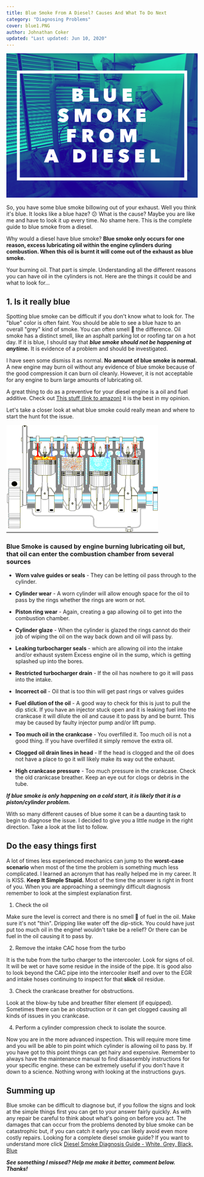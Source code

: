 ```yaml
---
title: Blue Smoke From A Diesel? Causes And What To Do Next
category: "Diagnosing Problems"
cover: blue1.PNG
author: Johnathan Coker
updated: "Last updated: Jun 10, 2020"
---
```


![unsplash.com](./blue1.PNG)

So, you have some blue smoke billowing out of your exhaust. Well you think it's blue. It looks like a blue haze? 😕 What is the cause? Maybe you are like me and have to look it up every time. No shame here. This is the complete guide to blue smoke from a diesel.

Why would a diesel have blue smoke? **Blue smoke only occurs for one reason, excess lubricating oil within the engine cylinders during combustion. When this oil is burnt it will come out of the exhaust as blue smoke.**

Your burning oil. That part is simple. Understanding all the different reasons you can have oil in the cylinders is not. Here are the things it could be and what to look for...

## 1. Is it really blue

Spotting blue smoke can be difficult if you don't know what to look for. The "blue" color is often faint. You should be able to see a blue haze to an overall "grey" kind of smoke. You can often smell 👃 the difference. Oil smoke has a distinct smell, like an asphalt parking lot or roofing tar on a hot day. If it is blue, I should say that **_blue smoke should not be happening at anytime._** It is evidence of a problem and should be investigated.

I have seen some dismiss it as normal. **No amount of blue smoke is normal.** A new engine may burn oil without any evidence of blue smoke because of the good compression it can burn oil cleanly. However, it is not acceptable for any engine to burn large amounts of lubricating oil.

A great thing to do as a preventive for your diesel engine is a oil and fuel additive. Check out [This stuff (link to amazon)](https://amzn.to/30RdaDo) it is the best in my opinion.

Let's take a closer look at what blue smoke could really mean and where to start the hunt fot the issue.

![engine](./engine.gif)

### Blue Smoke is caused by engine burning lubricating oil but, that oil can enter the combustion chamber from several sources

- **Worn valve guides or seals** - They can be letting oil pass through to the cylinder.

- **Cylinder wear** - A worn cylinder will allow enough space for the oil to pass by the rings whether the rings are worn or not.

- **Piston ring wear** - Again, creating a gap allowing oil to get into the combustion chamber.

- **Cylinder glaze** - When the cylinder is glazed the rings cannot do their job of wiping the oil on the way back down and oil will pass by.

- **Leaking turbocharger seals** - which are allowing oil into the intake and/or exhaust system Excess engine oil in the sump, which is getting splashed up into the bores.

- **Restricted turbocharger drain** - If the oil has nowhere to go it will pass into the intake.

- **Incorrect oil** - Oil that is too thin will get past rings or valves guides

* **Fuel dilution of the oil** - A good way to check for this is just to pull the dip stick. If you have an injector stuck open and it is leaking fuel into the crankcase it will dilute the oil and cause it to pass by and be burnt. This may be caused by faulty injector pump and/or lift pump.

* **Too much oil in the crankcase** - You overfilled it. Too much oil is not a good thing. If you have overfilled it simply remove the extra oil.

* **Clogged oil drain lines in head** - If the head is clogged and the oil does not have a place to go it will likely make its way out the exhaust.

* **High crankcase pressure** - Too much pressure in the crankcase. Check the old crankcase breather. Keep an eye out for clogs or debris in the tube.

**_If blue smoke is only happening on a cold start, it is likely that it is a piston/cylinder problem._**

With so many different causes of blue some it can be a daunting task to begin to diagnose the issue. I decided to give you a little nudge in the right direction. Take a look at the list to follow.

## Do the easy things first

A lot of times less experienced mechanics can jump to the **worst-case scenario** when most of the time the problem is something much less complicated. I learned an acronym that has really helped me in my career. It is KISS. **Keep It Simple Stupid.** Most of the time the answer is right in front of you. When you are approaching a seemingly difficult diagnosis remember to look at the simplest explanation first.

1. Check the oil

Make sure the level is correct and there is no smell 👃 of fuel in the oil. Make sure it's not "thin". Dripping like water off the dip-stick. You could have just put too much oil in the engine! wouldn't take be a relief? Or there can be fuel in the oil causing it to pass by.

2. Remove the intake CAC hose from the turbo

It is the tube from the turbo charger to the intercooler. Look for signs of oil. It will be wet or have some residue in the inside of the pipe. It is good also to look beyond the CAC pipe into the intercooler itself and over to the EGR and intake hoses continuing to inspect for that **slick** oil residue.

3. Check the crankcase breather for obstructions.

Look at the blow-by tube and breather filter element (if equipped). Sometimes there can be an obstruction or it can get clogged causing all kinds of issues in you crankcase.

4. Perform a cylinder compression check to isolate the source.

Now you are in the more advanced inspection. This will require more time and you will be able to pin point which cylinder is allowing oil to pass by. If you have got to this point things can get hairy and expensive. Remember to always have the maintenance manual to find disassembly instructions for your specific engine. these can be extremely useful if you don't have it down to a science. Nothing wrong with looking at the instructions guys.

## Summing up

Blue smoke can be difficult to diagnose but, if you follow the signs and look at the simple things first you can get to your answer fairly quickly. As with any repair be careful to think about what's going on before you act. The damages that can occur from the problems denoted by blue smoke can be catastrophic but, if you can catch it early you can likely avoid even more costly repairs. Looking for a complete diesel smoke guide? If you want to understand more click [Diesel Smoke Diagnosis Guide - White, Grey, Black, Blue](/diesel-smoke-guide)

**_See something I missed? Help me make it better, comment below. Thanks!_**
